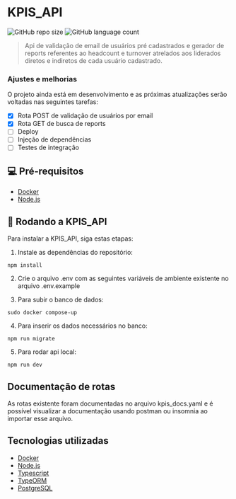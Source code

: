 # KPIS_API

![GitHub repo size](https://img.shields.io/github/repo-size/iuricode/README-template?style=for-the-badge)
![GitHub language count](https://img.shields.io/github/languages/count/iuricode/README-template?style=for-the-badge)

> Api de validação de email de usuários pré cadastrados e gerador de reports referentes ao headcount e turnover atrelados aos liderados diretos e indiretos de cada usuário cadastrado.

### Ajustes e melhorias

O projeto ainda está em desenvolvimento e as próximas atualizações serão voltadas nas seguintes tarefas:

- [x] Rota POST de validação de usuários por email
- [x] Rota GET de busca de reports
- [ ] Deploy
- [ ] Injeção de dependências
- [ ] Testes de integração

## 💻 Pré-requisitos

- [Docker](https://www.docker.com/)
- [Node.js](https://nodejs.org/en/)

## 🚀 Rodando a KPIS_API

Para instalar a KPIS_API, siga estas etapas:

1. Instale as dependências do repositório:

```
npm install
```

2. Crie o arquivo .env com as seguintes variáveis de ambiente existente no arquivo .env.example

3. Para subir o banco de dados:

```
sudo docker compose-up
```

4. Para inserir os dados necessários no banco:

```
npm run migrate
```

5. Para rodar api local:

```
npm run dev
```

## Documentação de rotas

As rotas existente foram documentadas no arquivo kpis_docs.yaml e é possível visualizar a documentação usando postman ou insomnia ao importar esse arquivo.

## Tecnologias utilizadas

- [Docker](https://www.docker.com/)
- [Node.js](https://nodejs.org/en/)
- [Typescript](https://www.typescriptlang.org/)
- [TypeORM](https://typeorm.io/)
- [PostgreSQL](https://www.postgresql.org/)
